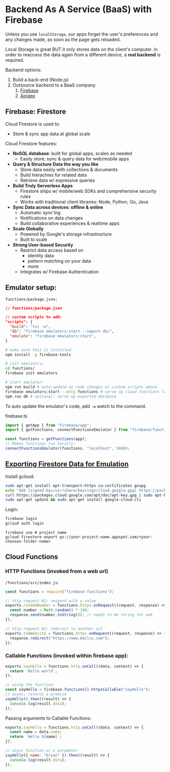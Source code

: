 # Backend As A Service (BaaS) with Firebase

Unless you use `localStorage`, our apps forget the user's preferences and any changes made, as soon as the page gets reloaded.

Local Storage is great BUT it only stores data on the client's computer. In order to reaccess the data again from a different device, a **real backend** is required.

Backend options:

1. Build a back-end (Node.js)
2. Outsource backend to a BaaS company
   1. [Firebase](https://www.firebase.com/)
   2. [Apigee](http://apigee.com/)

## Firebase: Firestore

Cloud Firestore is used to:

- Store & sync app data at global scale

Cloud Firestore features:

- **NoSQL database**: built for global apps, scales as needed
  - Easily store, sync & query data for web/mobile apps
- **Query & Structure Data the way you like**
  - Store data easily with collections & documents
  - Build hierachies for related data
  - Retrieve data w/ expressive queries
- **Build Truly Serverless Apps**
  - Firestore ships w/ mobile/web SDKs and comprehensive security rules
  - Works with traditional client libraries: Node, Python, Go, Java
- **Sync Data across devices: offline & online**
  - Automatic sync'ing
  - Notifications on data changes
  - Build collaborative experiences & realtime apps
- **Scale Globally**
  - Powered by Google's storage infrastructure
  - Built to scale
- **Strong User-based Security**
  - Restrict data access based on
    - identity data
    - pattern matching on your data
    - more
  - Integrates w/ Firebase Authentication

## Emulator setup:

`functions/package.json:`

```json
// functions/package.json

// custom scripts to add:
"scripts": {
  "build": "tsc -w",
  "db": "firebase emulators:start --import db/",
  "emulate": "firebase emulators:start",
}
```

```sh
# make sure this is installed:
npm install -g firebase-tools

# init emulators:
cd functions/
firebase init emulators

# start emulator:
npm run build # auto-update on code changes w/ custom scripts above
firebase emulators:start --only functions # serve up cloud functions locally
npm run db # optional: serve up exported database
```

To auto update the emulator's code, add `-w` watch to the command.

firebase.ts

```js
import { getApp } from "firebase/app";
import { getFunctions, connectFunctionsEmulator } from "firebase/functions";

const functions = getFunctions(app);
// Makes functions run locally:
connectFunctionsEmulator(functions, "localhost", 5000);
```

## [Exporting Firestore Data for Emulation](https://medium.com/firebase-developers/how-to-import-production-data-from-cloud-firestore-to-the-local-emulator-e82ae1c6ed8)

Install gcloud:

```sh
sudo apt-get install apt-transport-https ca-certificates gnupg
echo "deb [signed-by=/usr/share/keyrings/cloud.google.gpg] https://packages.cloud.google.com/apt cloud-sdk main" | sudo tee -a /etc/apt/sources.list.d/google-cloud-sdk.list
curl https://packages.cloud.google.com/apt/doc/apt-key.gpg | sudo apt-key --keyring /usr/share/keyrings/cloud.google.gpg add -
sudo apt-get update && sudo apt-get install google-cloud-cli
```

Login:

```sh
firebase login
gcloud auth login
```

```
firebase use # project name
gcloud firestore export gs://your-project-name.appspot.com/<your-choosen-folder-name>
```

## Cloud Functions

### HTTP Functions (invoked from a web url)

`/functions/src/index.js`:

```js
const functions = require("firebase-functions");
```

```js
// http request #1: respond with a value
exports.randomNumber = functions.https.onRequest((request, response) => {
  const number = Math.random() * 100;
  response.send(number.toString()); // needs to be string for web
});

// http request #2: redirect to another url
exports.toAWebsite = functions.https.onRequest((request, response) => {
  response.redirect("https://www.bmilcs.com");
});
```

### Callable Functions (invoked within firebase app):

```js
exports.sayHello = functions.http.onCall((data, context) => {
  return `Hello world`;
});

// using the function:
const sayHello = firebase.functions().httpsCallable("sayHello");
// async: returns a promise
sayHello().then((result) => {
  console.log(result.data);
});
```

Passing arguments to Callable Functions:

```js
exports.sayHello = functions.http.onCall((data, context) => {
  const name = data.name;
  return `Hello ${name}`;
});

// async function w/ a parameter
sayHello({ name: "bryan" }).then((result) => {
  console.log(result.data);
});
```
